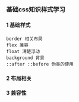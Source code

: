 ### 基础css知识样式学习

#### 1 基础样式

```
border 相关布局
flex 兼容
float 清楚浮动
background 背景
::after ::before 伪类的使用
```

#### 2 布局相关

#### 3 兼容性



